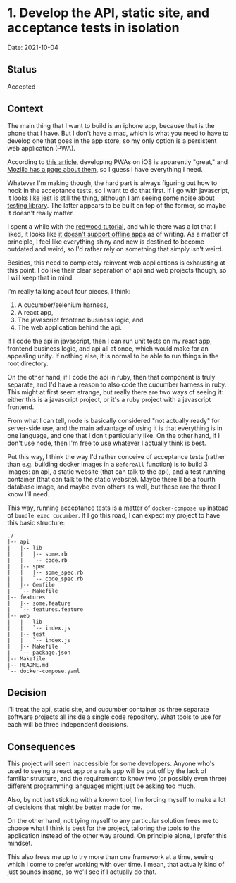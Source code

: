 # 1. Develop the API, static site, and acceptance tests in isolation

Date: 2021-10-04

## Status

Accepted

## Context

The main thing that I want to build is an iphone app, because that is
the phone that I have. But I don't have a mac, which is what you need to
have to develop one that goes in the app store, so my only option is a
persistent web application (PWA).

According to [this article][1], developing PWAs on iOS is apparently
"great," and [Mozilla has a page about them][2], so I guess I have
everything I need.

[1]: https://love2dev.com/pwa/ios/
[2]: https://developer.mozilla.org/en-US/docs/Web/Progressive_web_apps

Whatever I'm making though, the hard part is always figuring out how to
hook in the acceptance tests, so I want to do that first. If I go with
javascript, it looks like [jest][3] is still the thing, although I am
seeing some noise about [testing library][4]. The latter appears to be
built on top of the former, so maybe it doesn't really matter.

[3]: https://jestjs.io/
[4]: https://testing-library.com/

I spent a while with the [redwood tutorial][5], and while there was a
lot that I liked, it looks like [it doesn't support offline apps][6] as
of writing. As a matter of principle, I feel like everything shiny and
new is destined to become outdated and weird, so I'd rather rely on
something that simply isn't weird.

[5]: https://redwoodjs.com/
[6]: https://github.com/redwoodjs/redwood/issues/3093

Besides, this need to completely reinvent web applications is exhausting
at this point. I do like their clear separation of api and web projects
though, so I will keep that in mind.

I'm really talking about four pieces, I think:

1.  A cucumber/selenium harness,
2.  A react app,
3.  The javascript frontend business logic, and
4.  The web application behind the api.

If I code the api in javascript, then I can run unit tests on my react
app, frontend business logic, and api all at once, which would make for
an appealing unity. If nothing else, it is normal to be able to run
things in the root directory.

On the other hand, if I code the api in ruby, then that component is
truly separate, and I'd have a reason to also code the cucumber harness
in ruby. This might at first seem strange, but really there are two ways
of seeing it: either this is a javascript project, or it's a ruby
project with a javascript frontend.

From what I can tell, node is basically considered "not actually ready"
for server-side use, and the main advantage of using it is that
everything is in one language, and one that I don't particularly like.
On the other hand, if I don't use node, then I'm free to use whatever I
actually think is best.

Put this way, I think the way I'd rather conceive of acceptance tests
(rather than e.g. building docker images in a `BeforeAll` function) is
to build 3 images: an api, a static website (that can talk to the api),
and a test running container (that can talk to the static website).
Maybe there'll be a fourth database image, and maybe even others as
well, but these are the three I know I'll need.

This way, running acceptance tests is a matter of `docker-compose up`
instead of `bundle exec cucumber`. If I go this road, I can expect my
project to have this basic structure:

    ./
    |-- api
    |   |-- lib
    |   |   |-- some.rb
    |   |   `-- code.rb
    |   |-- spec
    |   |   |-- some_spec.rb
    |   |   `-- code_spec.rb
    |   |-- Gemfile
    |   `-- Makefile
    |-- features
    |   |-- some.feature
    |   `-- features.feature
    |-- web
    |   |-- lib
    |   |   `-- index.js
    |   |-- test
    |   |   `-- index.js
    |   |-- Makefile
    |   `-- package.json
    |-- Makefile
    |-- README.md
    `-- docker-compose.yaml

## Decision

I'll treat the api, static site, and cucumber container as three
separate software projects all inside a single code repository. What
tools to use for each will be three independent decisions.

## Consequences

This project will seem inaccessible for some developers. Anyone who's
used to seeing a react app or a rails app will be put off by the lack of
familiar structure, and the requirement to know two (or possibly even
three) different programming languages might just be asking too much.

Also, by not just sticking with a known tool, I'm forcing myself to make
a lot of decisions that might be better made for me.

On the other hand, not tying myself to any particular solution frees me
to choose what I think is best for the project, tailoring the tools to
the application instead of the other way around. On principle alone, I
prefer this mindset.

This also frees me up to try more than one framework at a time, seeing
which I come to prefer working with over time. I mean, that actually
kind of just sounds insane, so we'll see if I actually do that.
